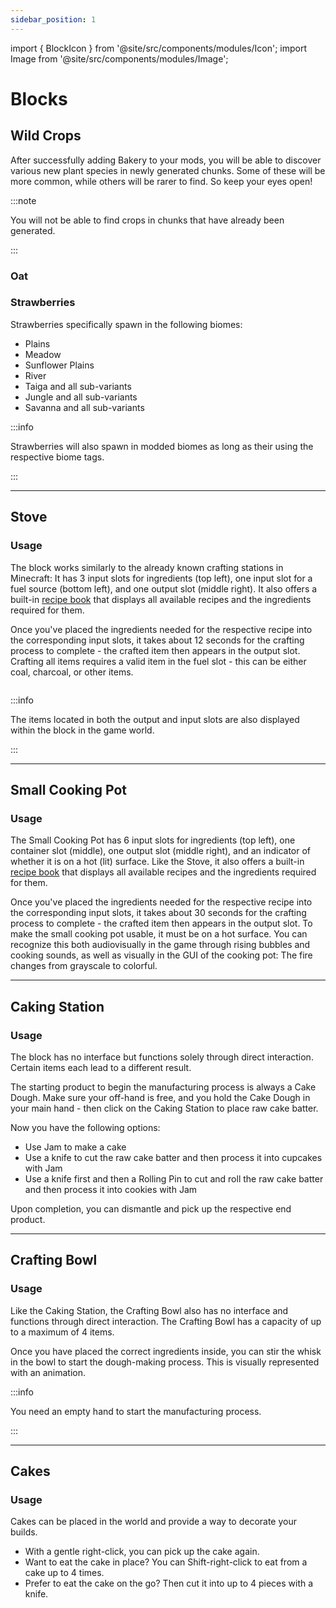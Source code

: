 ```yaml
---
sidebar_position: 1
---
```


import { BlockIcon } from '@site/src/components/modules/Icon';
import Image from '@site/src/components/modules/Image';

# Blocks

## Wild Crops
After successfully adding Bakery to your mods, you will be able to discover various new plant species in newly generated chunks. Some of these will be more common, while others will be rarer to find. So keep your eyes open!

:::note

You will not be able to find crops in chunks that have already been generated.

:::

### Oat
<BlockIcon modId="bakery" imageId="oat_stage5_2.png" description="You can primarily find oat in Plains biomes in the form of a small farmland structure. There is also a chance to find it in various village structures as well as pillager outposts, woodland mansions, or in the small Bakery structure." />

### Strawberries
<BlockIcon modId="bakery" imageId="wild_strawberries1.png" description="These can mainly be found in temperate biomes. The spawn chance is the same in all biomes." />

Strawberries specifically spawn in the following biomes:
* Plains 
* Meadow
* Sunflower Plains
* River
* Taiga and all sub-variants 
* Jungle and all sub-variants 
* Savanna and all sub-variants

:::info

Strawberries will also spawn in modded biomes as long as their using the respective biome tags.

:::

***

## Stove
<BlockIcon modId="bakery" imageId="stove.png" description="The Stove is your primary crafting station for making pastries and bread. It also serves as a heat source for the Cooking Pot." pixelated="false" />

### Usage
The block works similarly to the already known crafting stations in Minecraft: It has 3 input slots for ingredients (top left), one input slot for a fuel source (bottom left), and one output slot (middle right). It also offers a built-in [recipe book](common.md#recipe-book) that displays all available recipes and the ingredients required for them.

Once you've placed the ingredients needed for the respective recipe into the corresponding input slots, it takes about 12 seconds for the crafting process to complete - the crafted item then appears in the output slot. Crafting all items requires a valid item in the fuel slot - this can be either coal, charcoal, or other items.

<Image modId="bakery" imageId="stove_gui.png" align="center" />

:::info

The items located in both the output and input slots are also displayed within the block in the game world.

:::

***

## Small Cooking Pot
<BlockIcon modId="bakery" imageId="small_cooking_pot.png" description="The Caking Station is mainly used to prepare cakes, cupcakes, and cookies." />

### Usage
The Small Cooking Pot has 6 input slots for ingredients (top left), one container slot (middle), one output slot (middle right), and an indicator of whether it is on a hot (lit) surface. Like the Stove, it also offers a built-in [recipe book](common.md#recipe-book) that displays all available recipes and the ingredients required for them.

Once you've placed the ingredients needed for the respective recipe into the corresponding input slots, it takes about 30 seconds for the crafting process to complete - the crafted item then appears in the output slot. To make the small cooking pot usable, it must be on a hot surface. You can recognize this both audiovisually in the game through rising bubbles and cooking sounds, as well as visually in the GUI of the cooking pot: The fire changes from grayscale to colorful.

***

## Caking Station
<BlockIcon modId="bakery" imageId="caking_station.png" description="The Caking Station is mainly used to prepare cakes, cupcakes, and cookies." pixelated="false" />

### Usage
The block has no interface but functions solely through direct interaction. Certain items each lead to a different result.

The starting product to begin the manufacturing process is always a Cake Dough. Make sure your off-hand is free, and you hold the Cake Dough in your main hand - then click on the Caking Station to place raw cake batter.

Now you have the following options:

* Use Jam to make a cake 
* Use a knife to cut the raw cake batter and then process it into cupcakes with Jam 
* Use a knife first and then a Rolling Pin to cut and roll the raw cake batter and then process it into cookies with Jam 

Upon completion, you can dismantle and pick up the respective end product.

***

## Crafting Bowl
<BlockIcon modId="bakery" imageId="crafting_bowl.png" description="The Crafting Bowl is used to make various types of dough." />

### Usage
Like the Caking Station, the Crafting Bowl also has no interface and functions through direct interaction. The Crafting Bowl has a capacity of up to a maximum of 4 items.

Once you have placed the correct ingredients inside, you can stir the whisk in the bowl to start the dough-making process. This is visually represented with an animation.

:::info

You need an empty hand to start the manufacturing process.

:::

***

## Cakes
<BlockIcon modId="bakery" imageId="strawberry_cake.png" description="Congratulations on your first cake!" />

### Usage
Cakes can be placed in the world and provide a way to decorate your builds.
* With a gentle right-click, you can pick up the cake again.
* Want to eat the cake in place? You can Shift-right-click to eat from a cake up to 4 times.
* Prefer to eat the cake on the go? Then cut it into up to 4 pieces with a knife.

<Image modId="bakery" imageId="cake.png" align="center" />
